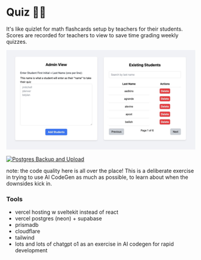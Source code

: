 # Quiz 📓📝

It's like quizlet for math flashcards setup by teachers for their students.
Scores are recorded for teachers to view to save time grading weekly quizzes.

![](/docs/screenshot1.jpg)

[![Postgres Backup and Upload](https://github.com/bmitchinson/quiz/actions/workflows/pg_backup.yaml/badge.svg)](https://github.com/bmitchinson/quiz/actions/workflows/pg_backup.yaml)

note: the code quality here is all over the place! This is a deliberate exercise
in trying to use AI CodeGen as much as possible, to learn about when the downsides
kick in.

### Tools

- vercel hosting w sveltekit instead of react
- vercel postgres (neon) + supabase
- prismadb
- cloudflare
- tailwind
- lots and lots of chatgpt o1 as an exercise in AI codegen for rapid
  development
